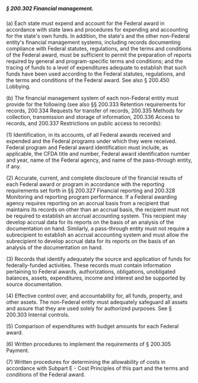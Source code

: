 ##### § 200.302 Financial management. #####

(a) Each state must expend and account for the Federal award in accordance with state laws and procedures for expending and accounting for the state's own funds. In addition, the state's and the other non-Federal entity's financial management systems, including records documenting compliance with Federal statutes, regulations, and the terms and conditions of the Federal award, must be sufficient to permit the preparation of reports required by general and program-specific terms and conditions; and the tracing of funds to a level of expenditures adequate to establish that such funds have been used according to the Federal statutes, regulations, and the terms and conditions of the Federal award. See also § 200.450 Lobbying.

(b) The financial management system of each non-Federal entity must provide for the following (see also §§ 200.333 Retention requirements for records, 200.334 Requests for transfer of records, 200.335 Methods for collection, transmission and storage of information, 200.336 Access to records, and 200.337 Restrictions on public access to records):

(1) Identification, in its accounts, of all Federal awards received and expended and the Federal programs under which they were received. Federal program and Federal award identification must include, as applicable, the CFDA title and number, Federal award identification number and year, name of the Federal agency, and name of the pass-through entity, if any.

(2) Accurate, current, and complete disclosure of the financial results of each Federal award or program in accordance with the reporting requirements set forth in §§ 200.327 Financial reporting and 200.328 Monitoring and reporting program performance. If a Federal awarding agency requires reporting on an accrual basis from a recipient that maintains its records on other than an accrual basis, the recipient must not be required to establish an accrual accounting system. This recipient may develop accrual data for its reports on the basis of an analysis of the documentation on hand. Similarly, a pass-through entity must not require a subrecipient to establish an accrual accounting system and must allow the subrecipient to develop accrual data for its reports on the basis of an analysis of the documentation on hand.

(3) Records that identify adequately the source and application of funds for federally-funded activities. These records must contain information pertaining to Federal awards, authorizations, obligations, unobligated balances, assets, expenditures, income and interest and be supported by source documentation.

(4) Effective control over, and accountability for, all funds, property, and other assets. The non-Federal entity must adequately safeguard all assets and assure that they are used solely for authorized purposes. See § 200.303 Internal controls.

(5) Comparison of expenditures with budget amounts for each Federal award.

(6) Written procedures to implement the requirements of § 200.305 Payment.

(7) Written procedures for determining the allowability of costs in accordance with Subpart E - Cost Principles of this part and the terms and conditions of the Federal award.